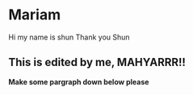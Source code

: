 # Mariam

Hi my name is shun
Thank you Shun

## This is edited by me, MAHYARRR!!
**Make some pargraph down below please**
